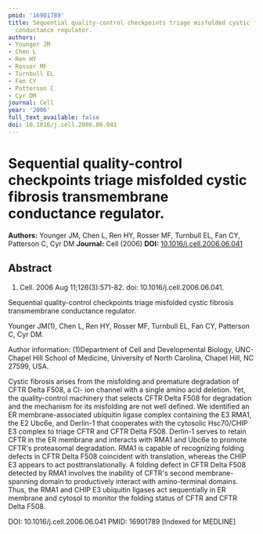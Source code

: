 ```yaml
---
pmid: '16901789'
title: Sequential quality-control checkpoints triage misfolded cystic fibrosis transmembrane
  conductance regulator.
authors:
- Younger JM
- Chen L
- Ren HY
- Rosser MF
- Turnbull EL
- Fan CY
- Patterson C
- Cyr DM
journal: Cell
year: '2006'
full_text_available: false
doi: 10.1016/j.cell.2006.06.041
---
```


# Sequential quality-control checkpoints triage misfolded cystic fibrosis transmembrane conductance regulator.
**Authors:** Younger JM, Chen L, Ren HY, Rosser MF, Turnbull EL, Fan CY, Patterson C, Cyr DM
**Journal:** Cell (2006)
**DOI:** [10.1016/j.cell.2006.06.041](https://doi.org/10.1016/j.cell.2006.06.041)

## Abstract

1. Cell. 2006 Aug 11;126(3):571-82. doi: 10.1016/j.cell.2006.06.041.

Sequential quality-control checkpoints triage misfolded cystic fibrosis 
transmembrane conductance regulator.

Younger JM(1), Chen L, Ren HY, Rosser MF, Turnbull EL, Fan CY, Patterson C, Cyr 
DM.

Author information:
(1)Department of Cell and Developmental Biology, UNC-Chapel Hill School of 
Medicine, University of North Carolina, Chapel Hill, NC 27599, USA.

Cystic fibrosis arises from the misfolding and premature degradation of CFTR 
Delta F508, a Cl- ion channel with a single amino acid deletion. Yet, the 
quality-control machinery that selects CFTR Delta F508 for degradation and the 
mechanism for its misfolding are not well defined. We identified an ER 
membrane-associated ubiquitin ligase complex containing the E3 RMA1, the E2 
Ubc6e, and Derlin-1 that cooperates with the cytosolic Hsc70/CHIP E3 complex to 
triage CFTR and CFTR Delta F508. Derlin-1 serves to retain CFTR in the ER 
membrane and interacts with RMA1 and Ubc6e to promote CFTR's proteasomal 
degradation. RMA1 is capable of recognizing folding defects in CFTR Delta F508 
coincident with translation, whereas the CHIP E3 appears to act 
posttranslationally. A folding defect in CFTR Delta F508 detected by RMA1 
involves the inability of CFTR's second membrane-spanning domain to productively 
interact with amino-terminal domains. Thus, the RMA1 and CHIP E3 ubiquitin 
ligases act sequentially in ER membrane and cytosol to monitor the folding 
status of CFTR and CFTR Delta F508.

DOI: 10.1016/j.cell.2006.06.041
PMID: 16901789 [Indexed for MEDLINE]
